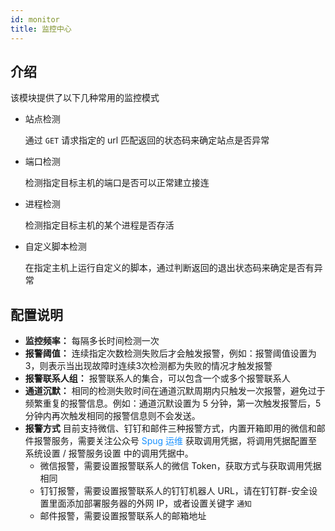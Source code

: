 ```yaml
---
id: monitor
title: 监控中心
---
```


## 介绍

该模块提供了以下几种常用的监控模式

- 站点检测

  通过 `GET` 请求指定的 url 匹配返回的状态码来确定站点是否异常

- 端口检测

  检测指定目标主机的端口是否可以正常建立接连

- 进程检测

  检测指定目标主机的某个进程是否存活

- 自定义脚本检测

  在指定主机上运行自定义的脚本，通过判断返回的退出状态码来确定是否有异常

## 配置说明
- **监控频率：** 每隔多长时间检测一次
- **报警阈值：** 连续指定次数检测失败后才会触发报警，例如：报警阈值设置为3，则表示当出现故障时连续3次检测都为失败的情况才触发报警
- **报警联系人组：** 报警联系人的集合，可以包含一个或多个报警联系人
- **通道沉默：** 相同的检测失败时间在通道沉默周期内只触发一次报警，避免过于频繁重复的报警信息。例如：通道沉默设置为 5 分钟，第一次触发报警后，5分钟内再次触发相同的报警信息则不会发送。
- **报警方式** 目前支持微信、钉钉和邮件三种报警方式，内置开箱即用的微信和邮件报警服务，需要关注公众号<font color="#1890ff"> Spug 运维</font>
获取调用凭据，将调用凭据配置至系统设置 / 报警服务设置 中的调用凭据中。
    - 微信报警，需要设置报警联系人的微信 Token，获取方式与获取调用凭据相同
    - 钉钉报警，需要设置报警联系人的钉钉机器人 URL，请在钉钉群-安全设置里面添加部署服务器的外网 IP，或者设置关键字 `通知`
    - 邮件报警，需要设置报警联系人的邮箱地址
